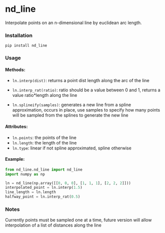 # nd_line
Interpolate points on an n-dimensional line by euclidean arc length.

### Installation
`pip install nd_line`

### Usage

#### Methods:

- `ln.interp(dist)`: returns a point dist length along the arc of the line

- `ln.interp_rat(ratio)`: ratio should be a value between 0 and 1, returns a value ratio*length along the line

- `ln.splineify(samples)`: generates a new line from a spline approximation, occurs in place, use samples to specify how many points will be sampled from the splines to generate the new line

#### Attributes:

- `ln.points`: the points of the line
- `ln.length`: the length of the line
- `ln.type`: linear if not spline approximated, spline otherwise

#### Example:
```python
from nd_line.nd_line import nd_line
import numpy as np

ln = nd_line(np.array([[0, 0, 0], [1, 1, 1], [2, 2, 2]]))
interpolated_point = ln.interp(1.5)
line_length = ln.length
halfway_point = ln.interp_rat(0.5)
```

### Notes

Currently points must be sampled one at a time, future version will allow interpolation of a list of distances along the line
